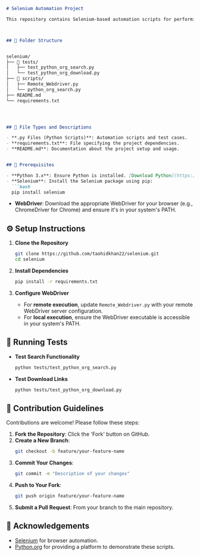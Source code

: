 
```markdown
# Selenium Automation Project

This repository contains Selenium-based automation scripts for performing browser tasks on the [Python.org](https://www.python.org/) website, such as search functionalities and download operations.



## 📁 Folder Structure


selenium/
├── 📂 tests/                  
│   ├── test_python_org_search.py   
│   └── test_python_org_download.py 
├── 📂 scripts/               
│   ├── Remote_Webdriver.py        
│   └── python_org_search.py       
├── README.md                
└── requirements.txt          




## 📝 File Types and Descriptions

- **.py Files (Python Scripts)**: Automation scripts and test cases.
- **requirements.txt**: File specifying the project dependencies.
- **README.md**: Documentation about the project setup and usage.


## 🚀 Prerequisites

- **Python 3.x**: Ensure Python is installed. [Download Python](https://www.python.org/downloads/)
- **Selenium**: Install the Selenium package using pip:
  ```bash
  pip install selenium
  ```
- **WebDriver**: Download the appropriate WebDriver for your browser (e.g., ChromeDriver for Chrome) and ensure it's in your system's PATH.


## ⚙️ Setup Instructions

1. **Clone the Repository**
   ```bash
   git clone https://github.com/taohidkhan22/selenium.git
   cd selenium
   ```

2. **Install Dependencies**
   ```bash
   pip install -r requirements.txt
   ```

3. **Configure WebDriver**
   - For **remote execution**, update `Remote_Webdriver.py` with your remote WebDriver server configuration.
   - For **local execution**, ensure the WebDriver executable is accessible in your system's PATH.



## 🧪 Running Tests

- **Test Search Functionality**
  ```bash
  python tests/test_python_org_search.py
  ```

- **Test Download Links**
  ```bash
  python tests/test_python_org_download.py
  ```



## 🤝 Contribution Guidelines

Contributions are welcome! Please follow these steps:

1. **Fork the Repository**: Click the 'Fork' button on GitHub.
2. **Create a New Branch**:
   ```bash
   git checkout -b feature/your-feature-name
   ```
3. **Commit Your Changes**:
   ```bash
   git commit -m "Description of your changes"
   ```
4. **Push to Your Fork**:
   ```bash
   git push origin feature/your-feature-name
   ```
5. **Submit a Pull Request**: From your branch to the main repository.




## 🙌 Acknowledgements

- [Selenium](https://www.selenium.dev/) for browser automation.
- [Python.org](https://www.python.org/) for providing a platform to demonstrate these scripts.


